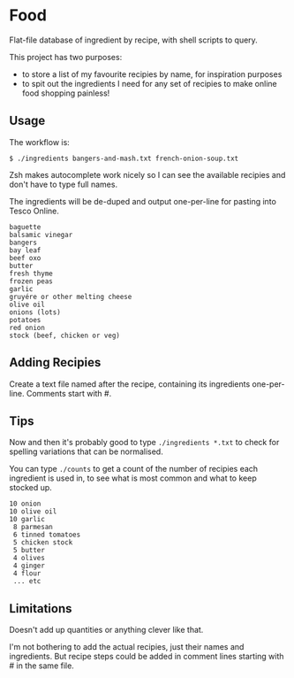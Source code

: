 # Food

Flat-file database of ingredient by recipe, with shell scripts to query.

This project has two purposes:

- to store a list of my favourite recipies by name, for inspiration purposes
- to spit out the ingredients I need for any set of recipies to make online food shopping painless!

## Usage

The workflow is:

    $ ./ingredients bangers-and-mash.txt french-onion-soup.txt

Zsh makes autocomplete work nicely so I can see the available recipies and don't have to type full names.

The ingredients will be de-duped and output one-per-line for pasting into Tesco Online.

    baguette
    balsamic vinegar
    bangers
    bay leaf
    beef oxo
    butter
    fresh thyme
    frozen peas
    garlic
    gruyére or other melting cheese
    olive oil
    onions (lots)
    potatoes
    red onion
    stock (beef, chicken or veg)

## Adding Recipies

Create a text file named after the recipe, containing its ingredients one-per-line. Comments start with #.

## Tips

Now and then it's probably good to type `./ingredients *.txt` to check for spelling variations that can be normalised.

You can type `./counts` to get a count of the number of recipies each ingredient is used in, to see what is most common and what to keep stocked up.

    10 onion
    10 olive oil
    10 garlic
     8 parmesan
     6 tinned tomatoes
     5 chicken stock
     5 butter
     4 olives
     4 ginger
     4 flour
     ... etc

## Limitations

Doesn't add up quantities or anything clever like that.

I'm not bothering to add the actual recipies, just their names and ingredients. But recipe steps could be added in comment lines starting with # in the same file.

